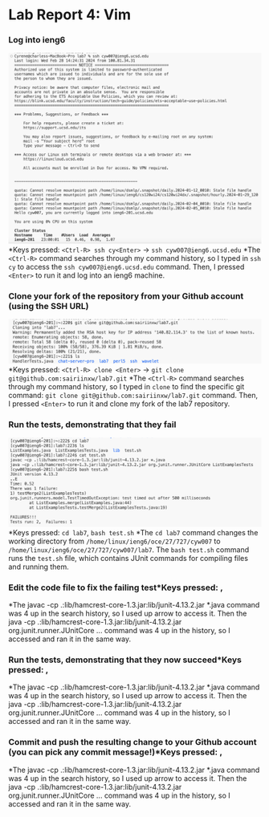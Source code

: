 # Lab Report 4: Vim

### Log into ieng6
![Image](4ieng6.png)
*Keys pressed: `<Ctrl-R> ssh cy<Enter>` -> `ssh cyw007@ieng6.ucsd.edu`
*The `<Ctrl-R>` command searches through my command history, so I typed in `ssh cy` to access the `ssh cyw007@ieng6.ucsd.edu` command. Then, I pressed `<Enter>` to run it and log into an ieng6 machine.

### Clone your fork of the repository from your Github account (using the SSH URL)
![Image](4clone.png)
*Keys pressed: `<Ctrl-R> clone <Enter>` -> `git clone git@github.com:sairiinxw/lab7.git`
*The `<Ctrl-R>` command searches through my command history, so I typed in `clone` to find the specific git command: `git clone git@github.com:sairiinxw/lab7.git` command. Then, I pressed `<Enter>` to run it and clone my fork of the lab7 repository.

### Run the tests, demonstrating that they fail
![Image](4run.png)
*Keys pressed: `cd lab7`, `bash test.sh`
*The `cd lab7` command changes the working directory from `/home/linux/ieng6/oce/27/727/cyw007` to `/home/linux/ieng6/oce/27/727/cyw007/lab7`. The `bash test.sh` command runs the `test.sh` file, which contains JUnit commands for compiling files and running them.

### Edit the code file to fix the failing test*Keys pressed: <up><up><up><up><enter>, <up><up><up><up><enter>
*The javac -cp .:lib/hamcrest-core-1.3.jar:lib/junit-4.13.2.jar *.java command was 4 up in the search history, so I used up arrow to access it. Then the java -cp .:lib/hamcrest-core-1.3.jar:lib/junit-4.13.2.jar org.junit.runner.JUnitCore ... command was 4 up in the history, so I accessed and ran it in the same way.

### Run the tests, demonstrating that they now succeed*Keys pressed: <up><up><up><up><enter>, <up><up><up><up><enter>
*The javac -cp .:lib/hamcrest-core-1.3.jar:lib/junit-4.13.2.jar *.java command was 4 up in the search history, so I used up arrow to access it. Then the java -cp .:lib/hamcrest-core-1.3.jar:lib/junit-4.13.2.jar org.junit.runner.JUnitCore ... command was 4 up in the history, so I accessed and ran it in the same way.

### Commit and push the resulting change to your Github account (you can pick any commit message!)*Keys pressed: <up><up><up><up><enter>, <up><up><up><up><enter>
*The javac -cp .:lib/hamcrest-core-1.3.jar:lib/junit-4.13.2.jar *.java command was 4 up in the search history, so I used up arrow to access it. Then the java -cp .:lib/hamcrest-core-1.3.jar:lib/junit-4.13.2.jar org.junit.runner.JUnitCore ... command was 4 up in the history, so I accessed and ran it in the same way.

